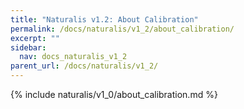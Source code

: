 ```yaml
---
title: "Naturalis v1.2: About Calibration"
permalink: /docs/naturalis/v1_2/about_calibration/
excerpt: ""
sidebar:
  nav: docs_naturalis_v1_2
parent_url: /docs/naturalis/v1_2/
---
```


{% include naturalis/v1_0/about_calibration.md %}

